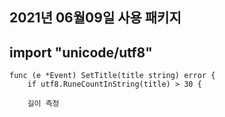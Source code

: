 ## 2021년 06월09일 사용 패키지
## import "unicode/utf8"
```
func (e *Event) SetTitle(title string) error {
	if utf8.RuneCountInString(title) > 30 {
	
	길이 측정
```

